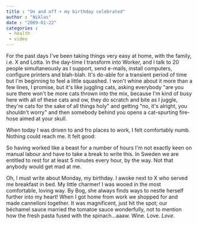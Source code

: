 ```yaml
---
title : "On and off + my birthday celebrated"
author : "Niklas"
date : "2009-01-22"
categories : 
 - health
 - video
---
```


For the past days I've been taking things very easy at home, with the family, i.e. X and Lotta. In the day-time I transform into Worker, and I talk to 20 people simultaneously as I support, send e-mails, install computers, configure printers and blah-blah. It's do-able for a transient period of time but I'm beginning to feel a little squashed. I won't whine about it more than a few lines, I promise, but it's like juggling cats, asking everybody "are you sure there won't be more cats thrown into the mix, because I'm kind of busy here with all of these cats and ow, they do scratch and bite as I juggle, they're cats for the sake of all things holy" and getting "no, it's alright, you shouldn't worry" and then somebody behind you opens a cat-spurting fire-hose aimed at your skull.

When today I was driven to and fro places to work, I felt comfortably numb. Nothing could reach me. It felt good:

So having worked like a beast for a number of hours I'm not exactly keen on manual labour and have to take a break to write this. In Sweden we are entitled to rest for at least 5 minutes every hour, by the way. Not that anybody would get mad at me.

Oh, I must write about Monday, my birthday. I awoke next to X who served me breakfast in bed. My little charmer! I was wooed in the most comfortable, loving way. By Bog, she always finds ways to nestle herself further into my heart! When I got home from work we shopped for and made cannelloni together. It was magnificent, just hit the spot; our béchamel sauce married the tomatoe sauce wonderfully, not to mention how the fresh pasta fused with the spinach...aaaw. Wine. Love. _Love_.
